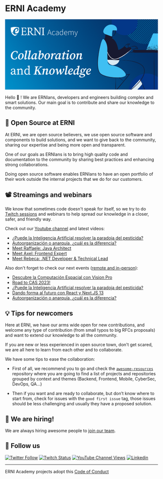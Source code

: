 # ERNI Academy

[![ERNI Academy Social Banner](/assets/erni-social-banner-github.png)](https://betterask.erni)

Hello 👋 ! We are ERNIans, developers and engineers building complex and smart solutions. Our main goal is to contribute and share our knowledge to the community.

## 🌈 Open Source at ERNI

At ERNI, we are open source believers, we use open source software and components to build solutions, and we want to give back to the community, sharing our expertise and being more open and transparent.

One of our goals as ERNIans is to bring high quality code and documentation to the community by sharing best practices and enhancing strong collaborations.

Doing open source software enables ERNIans to have an open portfolio of their work outside the internal projects that we do for our customers.

## 📽 Streamings and webinars

We know that sometimes code doesn't speak for itself, so we try to do [Twitch sessions](https://www.twitch.tv/erni_academy) and webinars to help spread our knowledge in a closer, safer, and friendly way.

Check out our [Youtube channel](https://www.youtube.com/channel/UCkdDcxjml85-Ydn7Dc577WQ/featured) and latest videos:

<!-- YOUTUBE-VIDEOS-LIST:START -->
- [¿Puede la Inteligencia Artificial resolver la paradoja del pesticida?](https://www.youtube.com/watch?v=mTsX18QJtGQ)
- [Autoorganización o anarquía, ¿cuál es la diferencia?](https://www.youtube.com/watch?v=Alus7hgrams)
- [Meet Raffaele: Java Architect](https://www.youtube.com/watch?v=Qf0yLa1bT8Q)
- [Meet Axel: Frontend Expert](https://www.youtube.com/watch?v=rwcO8M752lQ)
- [Meet Rebeca: .NET Developer &amp; Technical Lead](https://www.youtube.com/watch?v=_3Z3pRER4DU)
<!-- YOUTUBE-VIDEOS-LIST:END -->

Also don't forget to check our next events ([remote and in-person](https://www.eventbrite.es/o/erni-30130841744)):

<!-- EVENTBRITE-EVENTS-LIST:START -->
- [Descubre la Computación Espacial con Vision Pro](https://www.eventbrite.es/e/registro-descubre-la-computacion-espacial-con-vision-pro-768244388647)
- [Road to CAS 2023!](https://www.eventbrite.es/e/registro-road-to-cas-2023-759665699557)
- [¿Puede la Inteligencia Artificial resolver la paradoja del pesticida?](https://www.eventbrite.es/e/registro-puede-la-inteligencia-artificial-resolver-la-paradoja-del-pesticida-740707735777)
- [Dando forma al futuro con React y Next.JS 13](https://www.eventbrite.es/e/registro-dando-forma-al-futuro-con-react-y-nextjs-13-740890321897)
- [Autoorganización o anarquía, ¿cuál es la diferencia?](https://www.eventbrite.es/e/registro-autoorganizacion-o-anarquia-cual-es-la-diferencia-739435450337)
<!-- EVENTBRITE-EVENTS-LIST:END -->

## 💡 Tips for newcomers

Here at ERNI, we have our arms wide open for new contributions, and welcome any type of contribution (from small typos to big RFCs proposals) and want to extend our knowledge to all the community.

If you are new or less experienced in open source town, don't get scared, we are all here to learn from each other and to collaborate.

We have some tips to ease the collaboration:

- First of all, we recommend you to go and check the [`awesome-resources`](https://github.com/ERNI-Academy/awesome-resources) repository where you are going to find a list of projects and repositories grouped by context and themes (Backend, Frontend, Mobile, CyberSec, DevOps, QA…)

- Then if you want and are ready to collaborate, but don’t know where to start from, check for issues with the `good first issue` tag, those issues should be less challenging and usually they have a proposed solution.

## 🚀 We are hiring!

We are always hiring awesome people to [join our team](https://www.betterask.erni/all-jobs/).

## 🍿 Follow us

[![Twitter Follow](https://img.shields.io/twitter/follow/ERNI?style=social)](https://www.twitter.com/ERNI)
[![Twitch Status](https://img.shields.io/twitch/status/erni_academy?label=ERNI%20Academy&style=social)](https://www.twitch.tv/erni_academy)
[![YouTube Channel Views](https://img.shields.io/youtube/channel/views/UCkdDcxjml85-Ydn7Dc577WQ?label=ERNI%20Academy&style=social)](https://www.youtube.com/channel/UCkdDcxjml85-Ydn7Dc577WQ)
[![Linkedin](https://img.shields.io/badge/linkedin-31k-green?style=social&logo=Linkedin)](https://www.linkedin.com/company/erni)

---

ERNI Academy projects adopt this [Code of Conduct](https://github.com/ERNI-Academy/awesome-resources/blob/main/CODE_OF_CONDUCT.md)
